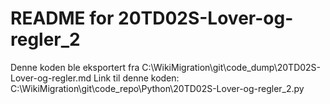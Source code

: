 # README for 20TD02S-Lover-og-regler_2
Denne koden ble eksportert fra C:\WikiMigration\git\code_dump\20TD02S-Lover-og-regler.md
Link til denne koden: C:\WikiMigration\git\code_repo\Python\20TD02S-Lover-og-regler_2.py
